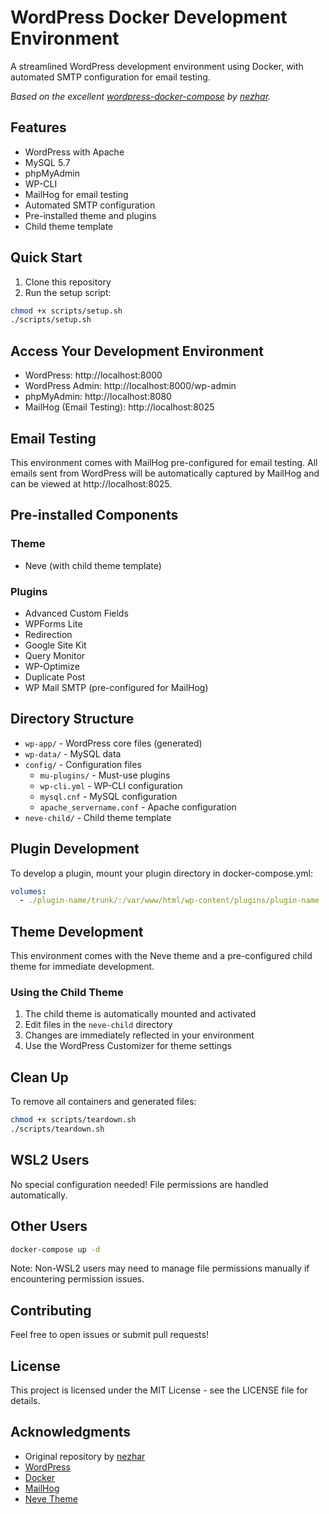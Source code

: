 # WordPress Docker Development Environment

A streamlined WordPress development environment using Docker, with automated SMTP configuration for email testing.

*Based on the excellent [wordpress-docker-compose](https://github.com/nezhar/wordpress-docker-compose) by [nezhar](https://github.com/nezhar).*

## Features

- WordPress with Apache
- MySQL 5.7
- phpMyAdmin
- WP-CLI
- MailHog for email testing
- Automated SMTP configuration
- Pre-installed theme and plugins
- Child theme template

## Quick Start

1. Clone this repository
2. Run the setup script:
```bash
chmod +x scripts/setup.sh
./scripts/setup.sh
```

## Access Your Development Environment

- WordPress: http://localhost:8000
- WordPress Admin: http://localhost:8000/wp-admin
- phpMyAdmin: http://localhost:8080
- MailHog (Email Testing): http://localhost:8025

## Email Testing

This environment comes with MailHog pre-configured for email testing. All emails sent from WordPress will be automatically captured by MailHog and can be viewed at http://localhost:8025.

## Pre-installed Components

### Theme
- Neve (with child theme template)

### Plugins
- Advanced Custom Fields
- WPForms Lite
- Redirection
- Google Site Kit
- Query Monitor
- WP-Optimize
- Duplicate Post
- WP Mail SMTP (pre-configured for MailHog)

## Directory Structure

- `wp-app/` - WordPress core files (generated)
- `wp-data/` - MySQL data
- `config/` - Configuration files
  - `mu-plugins/` - Must-use plugins
  - `wp-cli.yml` - WP-CLI configuration
  - `mysql.cnf` - MySQL configuration
  - `apache_servername.conf` - Apache configuration
- `neve-child/` - Child theme template

## Plugin Development

To develop a plugin, mount your plugin directory in docker-compose.yml:
```yaml
volumes:
  - ./plugin-name/trunk/:/var/www/html/wp-content/plugins/plugin-name
```

## Theme Development

This environment comes with the Neve theme and a pre-configured child theme for immediate development.

### Using the Child Theme
1. The child theme is automatically mounted and activated
2. Edit files in the `neve-child` directory
3. Changes are immediately reflected in your environment
4. Use the WordPress Customizer for theme settings

## Clean Up

To remove all containers and generated files:
```bash
chmod +x scripts/teardown.sh
./scripts/teardown.sh
```

## WSL2 Users

No special configuration needed! File permissions are handled automatically.

## Other Users

```bash
docker-compose up -d
```

Note: Non-WSL2 users may need to manage file permissions manually if encountering permission issues.

## Contributing

Feel free to open issues or submit pull requests!

## License

This project is licensed under the MIT License - see the LICENSE file for details.

## Acknowledgments

- Original repository by [nezhar](https://github.com/nezhar/wordpress-docker-compose)
- [WordPress](https://wordpress.org/)
- [Docker](https://www.docker.com/)
- [MailHog](https://github.com/mailhog/MailHog)
- [Neve Theme](https://themeisle.com/themes/neve/)
